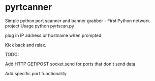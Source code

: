 # pyrtcanner
Simple python port scanner and banner grabber - First Python network project
Usage 
python pyrtscan.py

plug in IP address or hostname when prompted

Kick back and relax.

TODO:

Add HTTP GET/POST socket.send for ports that don't send data

Add specific port functionality
